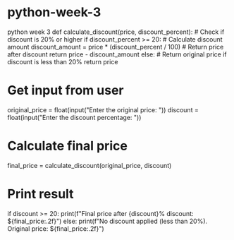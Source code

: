 # python-week-3
python week 3
def calculate_discount(price, discount_percent):
    # Check if discount is 20% or higher
    if discount_percent >= 20:
        # Calculate discount amount
        discount_amount = price * (discount_percent / 100)
        # Return price after discount
        return price - discount_amount
    else:
        # Return original price if discount is less than 20%
        return price

# Get input from user
original_price = float(input("Enter the original price: "))
discount = float(input("Enter the discount percentage: "))

# Calculate final price
final_price = calculate_discount(original_price, discount)

# Print result
if discount >= 20:
    print(f"Final price after {discount}% discount: ${final_price:.2f}")
else:
    print(f"No discount applied (less than 20%). Original price: ${final_price:.2f}")
